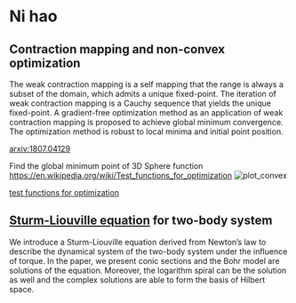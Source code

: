 
# Ni hao 


## Contraction mapping and non-convex optimization

The weak contraction mapping is a self mapping that the range is always a subset of the domain,
which admits a unique fixed-point. The iteration of weak contraction mapping is a Cauchy sequence
that yields the unique fixed-point. A gradient-free optimization method as an application of weak
contraction mapping is proposed to achieve global minimum convergence. The optimization method
is robust to local minima and initial point position.

<a href="https://arxiv.org/abs/1807.04129">arxiv:1807.04129</a>

Find the global minimum point of 3D Sphere function https://en.wikipedia.org/wiki/Test_functions_for_optimization
![plot_convex](https://user-images.githubusercontent.com/18456485/61999332-2128bb80-b084-11e9-8687-b7419c376be4.png)

<a href="https://en.wikipedia.org/wiki/Test_functions_for_optimization"> test functions for optimization</a>


## <a href="https://en.wikipedia.org/wiki/Sturm%E2%80%93Liouville_theory"> Sturm-Liouville equation</a> for two-body system

We introduce a Sturm-Liouville equation derived from Newton’s law to describe the dynamical system of the two-body system under the influence of torque. In the paper, we present conic sections and the Bohr model are solutions of the equation. Moreover, the logarithm spiral can be the solution as well and the complex solutions are able to form the basis of Hilbert space.

